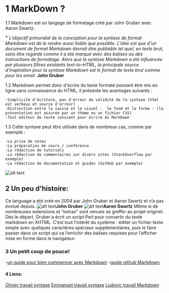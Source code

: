 # 1 MarkDown ?

1.1 Markdown est un langage de formatage créé par John Gruber avec Aaron Swartz:

   **"** *L'objectif primordial de la conception pour la syntaxe de format Markdown est de le rendre aussi lisible que possible. L'idée est que d'un document de format Markdown devrait être publiable tel quel, en texte brut, sans être regardé comme il a été marqué avec des balises ou des instructions de formatage. Alors que la syntaxe Markdown a été influencée par plusieurs filtres existants text-to-HTML, la principale source d'inspiration pour la syntaxe Markdown est le format de texte brut comme pour les email.*
   **John Gruber**

1.2 Markdown permet donc d'écrire du texte formaté pouvant être mis en ligne sans connaissance du HTML, il présente les avantages suivants :

    -Simplicité d'écriture, pas d'erreur de validité de la syntaxe (html est verbeux et source d'erreur)
    -Distinction entre la saisie et le visuel -  le fond et la forme - (la présentation est assurée par un thème ou un fichier CSS)
    -Tout éditeur de texte convient pour écrire du MarkDown

1.3 Cette syntaxe peut être utilisée dans de nombreux cas, comme par exemple :

    -La prise de notes
    -La préparation de cours / conférence
    -La rédaction de tutoriels
    -La rédaction de commentaires sur divers sites (StackOverflow par exemple)
    -La rédaction de documentation et guides (GitHub par exemple)
![alt text](https://media.giphy.com/media/Uh52H832sAjra/giphy.gif)

## 2 Un peu d'histoire:

Ce language a été créé en 2004 par John Gruber et Aaron Swartz et n’a pas évolué depuis.
![alt text](https://upload.wikimedia.org/wikipedia/commons/6/64/John_Gruber%2C_2009_%28cropped%29.jpg)**John Gruber**
![alt text](https://github.com/ludoviclambinon/exercice-markdown/blob/ajout-lesly/images/aaronswartz.jpg)**Aaron Swartz**
Même si de nombreuses extensions et “extras” sont venues se greffer au projet originel.
Dès le départ, Gruber a écrit un script Perl pour convertir du texte markdown en XHTML. C’est tout l’intérêt du système : éditer un fichier texte simple avec quelques caractères spéciaux supplémentaires, puis le faire passer dans un script qui va l’enrichir des balises requises pour l’afficher mise en forme dans le navigateur.

### 3 Un petit coup de pouce!

-[un guide pour bien commencer avec Markdown](https://blog.wax-o.com/2014/04/tutoriel-un-guide-pour-bien-commencer-avec-markdown/)
-[guide github Markdown](https://guides.github.com/features/mastering-markdown/)

#### 4 Liens:

[Olivier travail syntaxe](https://github.com/ludoviclambinon/exercice-markdown/blob/Memo-Oli/Memo-Oli.md)
[Emmanuel travail syntaxe](https://github.com/ludoviclambinon/exercice-markdown/blob/ajouts-manu/memo.md)
[Ludovic travail Markdown](https://github.com/ludoviclambinon/exercice-markdown/blob/ajouts-ludo/descriptif.md)

